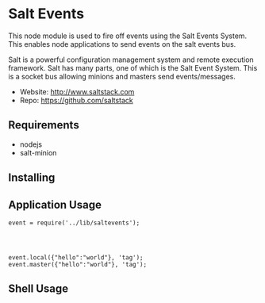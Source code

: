 


Salt Events
===========

This node module is used to fire off events using the Salt Events System. This enables node applications to send events on the salt events bus.

Salt is a powerful configuration management system and remote execution framework. Salt has many parts, one of which is the Salt Event System. This is a socket bus allowing minions and masters send events/messages.

   * Website: http://www.saltstack.com
   * Repo: https://github.com/saltstack



Requirements
-----------

   * nodejs
   * salt-minion




Installing
-----------


Application Usage
-----------


    event = require('../lib/saltevents');




    event.local({"hello":"world"}, 'tag');
    event.master({"hello":"world"}, 'tag');


Shell Usage
-----------


